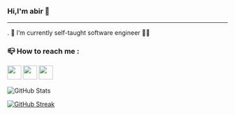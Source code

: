 ### Hi,I'm abir 👋

_________________________________________________________________________________________________________________________________________________________

. 🔭 I’m currently self-taught software engineer 👩‍💻 

### 📪 How to reach me :
<img height="32" width="32" src="https://cdn.simpleicons.org/twitter" />  <img height="32" width="32" src="https://cdn.simpleicons.org/instagram/#E4405F" /> <img height="32" width="32" src="https://cdn.simpleicons.org/linkedin/#0A66C2" />





![GitHub Stats](https://github-readme-stats.vercel.app/api?username=abiroua20&theme=radical)

[![GitHub Streak](http://github-readme-streak-stats.herokuapp.com?user=abiroua20&theme=dark)](https://git.io/streak-stats)

